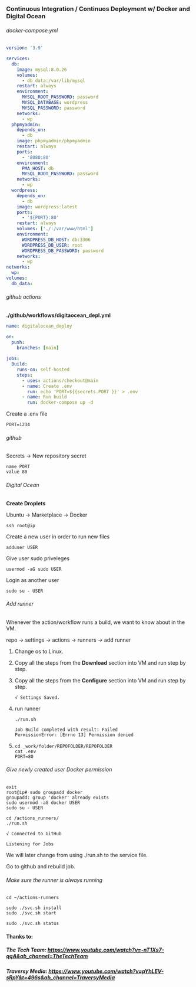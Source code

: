 ### Continuous Integration / Continuos Deployment w/ Docker and Digital Ocean

###### docker-compose.yml

```yaml
version: '3.9'

services:
  db:
    image: mysql:8.0.26
    volumes:
      - db_data:/var/lib/mysql
    restart: always
    environment:
      MYSQL_ROOT_PASSWORD: password
      MYSQL_DATABASE: wordpress
      MYSQL_PASSWORD: password
    networks:
      - wp
  phpmyadmin:
    depends_on:
      - db
    image: phpmyadmin/phpmyadmin
    restart: always
    ports:
      - '8080:80'
    environment:
      PMA_HOST: db
      MYSQL_ROOT_PASSWORD: password 
    networks:
      - wp
  wordpress:
    depends_on:
      - db
    image: wordpress:latest
    ports:
      - '${PORT}:80'
    restart: always
    volumes: ['./:/var/www/html']
    environment:
      WORDPRESS_DB_HOST: db:3306
      WORDPRESS_DB_USER: root
      WORDPRESS_DB_PASSWORD: password
    networks:
      - wp
networks:
  wp:
volumes:
  db_data:
```
###### github actions

**./github/workflows/digitaocean_depl.yml**

```yml
name: digitalocean_deploy

on:
  push:
    branches: [main]
    
jobs:
  Build:
    runs-on: self-hosted
    steps:
      - uses: actions/checkout@main
      - name: Create .env
        run: echo 'PORT=${{secrets.PORT }}' > .env 
      - name: Run build
        run: docker-compose up -d
```

Create a .env file

```
PORT=1234
```
###### github

Secrets -> New repository secret

```pseudocode
name PORT
value 80
```



###### Digital Ocean

**Create Droplets**

Ubuntu -> Marketplace -> Docker

```
ssh root@ip
```

Create a new user in order to run new files

```
adduser USER
```

Give user sudo priveleges

```
usermod -aG sudo USER
```

Login as another user

```
sudo su - USER
```



###### Add runner

Whenever the action/workflow runs a build, we want to know about in the VM.

repo -> settings -> actions -> runners -> add runner

1. Change os to Linux.
2. Copy all the steps from the **Download** section into VM and run step by step.

3. Copy all the steps from the **Configure** section into VM and run step by step.

   ```
   √ Settings Saved.
   ```

4. run runner

   ```
   ./run.sh
   ```

   ```
   Job Build completed with result: Failed
   PermissionError: [Errno 13] Permission denied
   ```

5. ```
   cd _work/folder/REPOFOLDER/REPOFOLDER
   cat .env
   PORT=80
   ```

###### Give newly created user Docker permission

```
exit
root@ip# sudo groupadd docker
groupadd: group 'docker' already exists
sudo usermod -aG docker USER
sudo su - USER

cd /actions_runners/
./run.sh

√ Connected to GitHub

Listening for Jobs

```

We will later change from using ./run.sh to the service file.

Go to github and rebuild job.

###### Make sure the runner is always running

```
cd ~/actions-runners
```

```
sudo ./svc.sh install
sudo ./svc.sh start

sudo ./svc.sh status
```



#### Thanks to:

##### The Tech Team:  https://www.youtube.com/watch?v=-nT1Xs7-qqA&ab_channel=TheTechTeam

##### Traversy Media:  https://www.youtube.com/watch?v=pYhLEV-sRpY&t=496s&ab_channel=TraversyMedia









